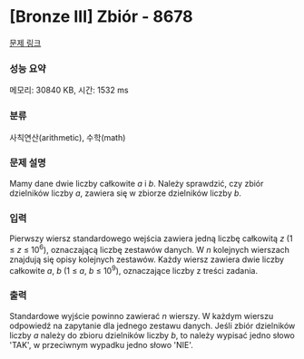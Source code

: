 # [Bronze III] Zbiór - 8678 

[문제 링크](https://www.acmicpc.net/problem/8678) 

### 성능 요약

메모리: 30840 KB, 시간: 1532 ms

### 분류

사칙연산(arithmetic), 수학(math)

### 문제 설명

<p>Mamy dane dwie liczby całkowite <em>a</em> i <em>b</em>. Należy sprawdzić, czy zbiór dzielników liczby <em>a</em>, zawiera się w zbiorze dzielników liczby <em>b</em>.</p>

### 입력 

 <p>Pierwszy wiersz standardowego wejścia zawiera jedną liczbę całkowitą <em>z</em> (1 ≤ <em>z</em> ≤ 10<sup>6</sup>), oznaczającą liczbę zestawów danych. W <em>n</em> kolejnych wierszach znajdują się opisy kolejnych zestawów. Każdy wiersz zawiera dwie liczby całkowite <em>a</em>, <em>b</em> (1 ≤ <em>a</em>, <em>b</em> ≤ 10<sup>9</sup>), oznaczające liczby z treści zadania.</p>

### 출력 

 <p>Standardowe wyjście powinno zawierać <em>n</em> wierszy. W każdym wierszu odpowiedź na zapytanie dla jednego zestawu danych. Jeśli zbiór dzielników liczby <em>a</em> należy do zbioru dzielników liczby <em>b</em>, to należy wypisać jedno słowo 'TAK', w przeciwnym wypadku jedno słowo 'NIE'.</p>

